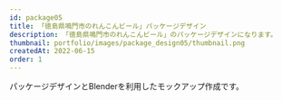 ```yaml
---
id: package05
title: 「徳島県鳴門市のれんこんビール」パッケージデザイン
description: 「徳島県鳴門市のれんこんビール」のパッケージデザインになります。
thumbnail: portfolio/images/package_design05/thumbnail.png
createdAt: 2022-06-15
order: 1
---
```


パッケージデザインとBlenderを利用したモックアップ作成です。

<dynamic-image path="portfolio/images/package_design05/01.png" alt="パッケージデザイン" ></dynamic-image>

<dynamic-image path="portfolio/images/package_design05/02.png" alt="パッケージデザイン" ></dynamic-image>

<dynamic-image path="portfolio/images/package_design05/03.jpg" alt="パッケージデザイン" ></dynamic-image>




